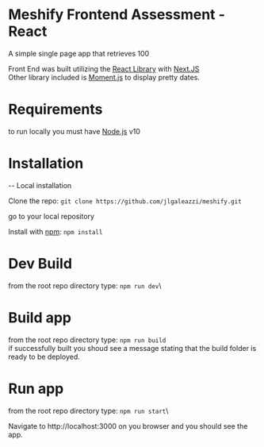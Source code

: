 # Meshify Frontend Assessment - React

A simple single page app that retrieves 100 

Front End was built utilizing the [React Library](https://reactjs.org/)
with [Next.JS](https://nextjs.org/)\
Other library included is [Moment.js](https://momentjs.com/) to display pretty dates.





# Requirements

to run locally you must have [Node.js](https://nodejs.org/en/) v10 

# Installation

-- Local installation

Clone the repo: `git clone https://github.com/jlgaleazzi/meshify.git`

go to your local repository

Install with [npm](https://www.npmjs.com/):  `npm install`


# Dev Build
from the root repo directory type: `npm run dev`\

# Build app
from the root repo directory type: `npm run build`\
if successfully built you shoud see a message stating that the build folder is ready to be deployed.
 
 # Run app
 from the root repo directory type: `npm run start`\

 

Navigate to http://localhost:3000 on you browser and you should see the app.




